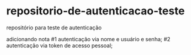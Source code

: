 # repositorio-de-autenticacao-teste
repositório para teste de autenticação

adicionando nota
#1 autenticação via nome e usuário e senha; 
#2 autenticação via token de acesso pessoal;
